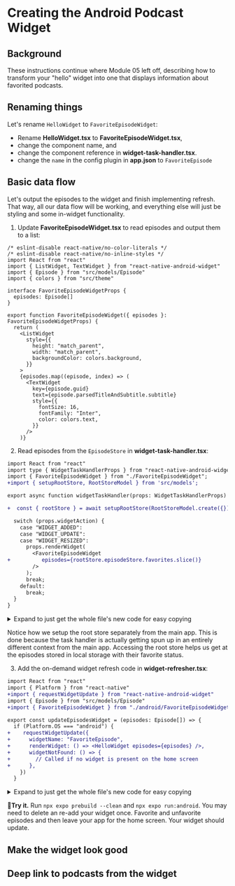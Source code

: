 # Creating the Android Podcast Widget

## Background

These instructions continue where Module 05 left off, describing how to transform your "hello" widget into one that displays information about favorited podcasts.

## Renaming things
Let's rename `HelloWidget` to `FavoriteEpisodeWidget`:
- Rename **HelloWidget.tsx** to **FavoriteEpisodeWidget.tsx**,
- change the component name, and
- change the component reference in **widget-task-handler.tsx**.
- change the `name` in the config plugin in **app.json** to `FavoriteEpisode`

## Basic data flow
Let's output the episodes to the widget and finish implementing refresh. That way, all our data flow will be working, and everything else will just be styling and some in-widget functionality.

1. Update **FavoriteEpisodeWidget.tsx** to read episodes and output them to a list:

```tsx
/* eslint-disable react-native/no-color-literals */
/* eslint-disable react-native/no-inline-styles */
import React from "react"
import { ListWidget, TextWidget } from "react-native-android-widget"
import { Episode } from "src/models/Episode"
import { colors } from "src/theme"

interface FavoriteEpisodeWidgetProps {
  episodes: Episode[]
}

export function FavoriteEpisodeWidget({ episodes }: FavoriteEpisodeWidgetProps) {
  return (
    <ListWidget
      style={{
        height: "match_parent",
        width: "match_parent",
        backgroundColor: colors.background,
      }}
    >
    {episodes.map((episode, index) => (
      <TextWidget
        key={episode.guid}
        text={episode.parsedTitleAndSubtitle.subtitle}
        style={{
          fontSize: 16,
          fontFamily: "Inter",
          color: colors.text,
        }}
      />
    )}
```

2. Read episodes from the `EpisodeStore` in **widget-task-handler.tsx**:

```diff
import React from "react"
import type { WidgetTaskHandlerProps } from "react-native-android-widget";
import { FavoriteEpisodeWidget } from "./FavoriteEpisodeWidget";
+import { setupRootStore, RootStoreModel } from 'src/models';

export async function widgetTaskHandler(props: WidgetTaskHandlerProps) {

+  const { rootStore } = await setupRootStore(RootStoreModel.create({}))

  switch (props.widgetAction) {
    case "WIDGET_ADDED":
    case "WIDGET_UPDATE":
    case "WIDGET_RESIZED":
      props.renderWidget(
        <FavoriteEpisodeWidget
+          episodes={rootStore.episodeStore.favorites.slice()}
        />
      );
      break;
    default:
      break;
  }
}
```

<details>
  <summary>Expand to just get the whole file's new code for easy copying</summary>

  ```tsx
import React from "react"
import type { WidgetTaskHandlerProps } from "react-native-android-widget";
import { FavoriteEpisodeWidget } from "./FavoriteEpisodeWidget";
import { setupRootStore, RootStoreModel } from 'src/models';

export async function widgetTaskHandler(props: WidgetTaskHandlerProps) {

  const { rootStore } = await setupRootStore(RootStoreModel.create({}))

  switch (props.widgetAction) {
    case "WIDGET_ADDED":
    case "WIDGET_UPDATE":
    case "WIDGET_RESIZED":
      props.renderWidget(
        <FavoriteEpisodeWidget
          episodes={rootStore.episodeStore.favorites.slice()}
        />
      );
      break;
    default:
      break;
  }
}
```

</details>

Notice how we setup the root store separately from the main app. This is done because the task handler is actually getting spun up in an entirely different context from the main app. Accessing the root store helps us get at the episodes stored in local storage with their favorite status.

3. Add the on-demand widget refresh code in **widget-refresher.tsx**:

```diff
import React from "react"
import { Platform } from "react-native"
+import { requestWidgetUpdate } from "react-native-android-widget"
import { Episode } from "src/models/Episode"
+import { FavoriteEpisodeWidget } from "./android/FavoriteEpisodeWidget"

export const updateEpisodesWidget = (episodes: Episode[]) => {
  if (Platform.OS === "android") {
+    requestWidgetUpdate({
+      widgetName: "FavoriteEpisode",
+      renderWidget: () => <HelloWidget episodes={episodes} />,
+      widgetNotFound: () => {
+        // Called if no widget is present on the home screen
+      },
    })
  }
```

<details>
  <summary>Expand to just get the whole file's new code for easy copying</summary>

  ```tsx

import React from "react"
import { Platform } from "react-native"
import { requestWidgetUpdate } from "react-native-android-widget"
import { Episode } from "src/models/Episode"
import { FavoriteEpisodeWidget } from "./android/FavoriteEpisodeWidget"

export const updateEpisodesWidget = (episodes: Episode[]) => {
  if (Platform.OS === "android") {
    requestWidgetUpdate({
      widgetName: "FavoriteEpisode",
      renderWidget: () => <HelloWidget episodes={episodes} />,
      widgetNotFound: () => {
        // Called if no widget is present on the home screen
      },
    })
  }
  if (Platform.OS === "ios") {
    // iOS widget refresh code
  }
}
```

</details>

🏃**Try it.** Run `npx expo prebuild --clean` and `npx expo run:android`. You may need to delete an re-add your widget once. Favorite and unfavorite episodes and then leave your app for the home screen. Your widget should update.

## Make the widget look good

## Deep link to podcasts from the widget